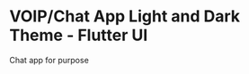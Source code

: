 # VOIP/Chat App Light and Dark Theme - Flutter UI

<!-- ## [Watch it on YouTube](https://youtu.be/uiJF-ShOLyo) -->

<!-- **Packages we are using:** -->

<!-- - goole_fonts: [link](https://pub.dev/packages/google_fonts) -->

Chat app for purpose

<!-- ### Chat/Messaging App Light and Dark Theme Final UI -->

<!-- ![Preview](/gif.gif) -->

<!-- ![App UI](/ui.png) -->
